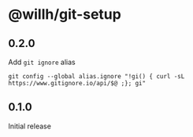 # @willh/git-setup

## 0.2.0

Add `git ignore` alias

    git config --global alias.ignore "!gi() { curl -sL https://www.gitignore.io/api/$@ ;}; gi"

## 0.1.0

Initial release
